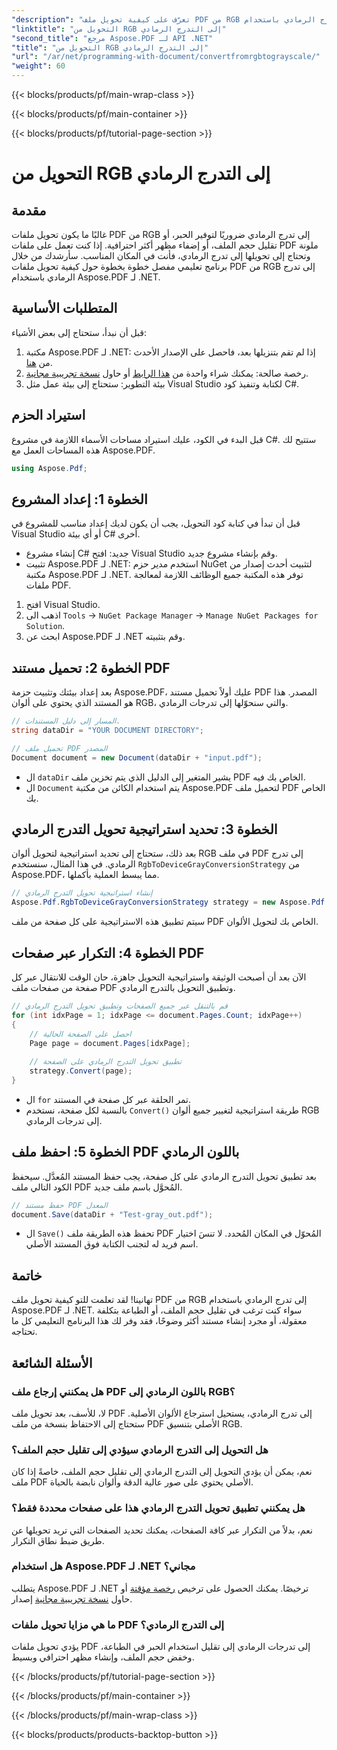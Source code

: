 ```yaml
---
"description": "تعرّف على كيفية تحويل ملف PDF من RGB إلى تدرج الرمادي باستخدام Aspose.PDF لـ .NET. دليل خطوة بخطوة لتبسيط تحويل ألوان PDF وتوفير مساحة الملف."
"linktitle": "التحويل من RGB إلى التدرج الرمادي"
"second_title": "مرجع Aspose.PDF لـ API .NET"
"title": "التحويل من RGB إلى التدرج الرمادي"
"url": "/ar/net/programming-with-document/convertfromrgbtograyscale/"
"weight": 60
---
```


{{< blocks/products/pf/main-wrap-class >}}

{{< blocks/products/pf/main-container >}}

{{< blocks/products/pf/tutorial-page-section >}}

# التحويل من RGB إلى التدرج الرمادي

## مقدمة

غالبًا ما يكون تحويل ملفات PDF من RGB إلى تدرج الرمادي ضروريًا لتوفير الحبر، أو تقليل حجم الملف، أو إضفاء مظهر أكثر احترافية. إذا كنت تعمل على ملفات PDF ملونة وتحتاج إلى تحويلها إلى تدرج الرمادي، فأنت في المكان المناسب. سأرشدك من خلال برنامج تعليمي مفصل خطوة بخطوة حول كيفية تحويل ملفات PDF من RGB إلى تدرج الرمادي باستخدام Aspose.PDF لـ .NET.

## المتطلبات الأساسية

قبل أن نبدأ، ستحتاج إلى بعض الأشياء:

1. مكتبة Aspose.PDF لـ .NET: إذا لم تقم بتنزيلها بعد، فاحصل على الإصدار الأحدث من [هنا](https://releases.aspose.com/pdf/net/).
2. رخصة صالحة: يمكنك شراء واحدة من [هذا الرابط](https://purchase.aspose.com/buy) أو حاول [نسخة تجريبية مجانية](https://releases.aspose.com/).
3. بيئة التطوير: ستحتاج إلى بيئة عمل مثل Visual Studio لكتابة وتنفيذ كود C#.

## استيراد الحزم

قبل البدء في الكود، عليك استيراد مساحات الأسماء اللازمة في مشروع C#. ستتيح لك هذه المساحات العمل مع Aspose.PDF.

```csharp
using Aspose.Pdf;
```

## الخطوة 1: إعداد المشروع

قبل أن تبدأ في كتابة كود التحويل، يجب أن يكون لديك إعداد مناسب للمشروع في Visual Studio أو أي بيئة C# أخرى.

- إنشاء مشروع C# جديد: افتح Visual Studio وقم بإنشاء مشروع جديد.
- تثبيت Aspose.PDF لـ .NET: استخدم مدير حزم NuGet لتثبيت أحدث إصدار من مكتبة Aspose.PDF لـ .NET. توفر هذه المكتبة جميع الوظائف اللازمة لمعالجة ملفات PDF.

1. افتح Visual Studio.
2. اذهب الى `Tools` -> `NuGet Package Manager` -> `Manage NuGet Packages for Solution`.
3. ابحث عن Aspose.PDF لـ .NET وقم بتثبيته.

## الخطوة 2: تحميل مستند PDF

بعد إعداد بيئتك وتثبيت حزمة Aspose.PDF، عليك أولاً تحميل مستند PDF المصدر. هذا هو المستند الذي يحتوي على ألوان RGB، والتي سنحوّلها إلى تدرجات الرمادي.

```csharp
// المسار إلى دليل المستندات.
string dataDir = "YOUR DOCUMENT DIRECTORY";

// تحميل ملف PDF المصدر
Document document = new Document(dataDir + "input.pdf");
```

- ال `dataDir` يشير المتغير إلى الدليل الذي يتم تخزين ملف PDF الخاص بك فيه.
- ال `Document` يتم استخدام الكائن من مكتبة Aspose.PDF لتحميل ملف PDF الخاص بك.

## الخطوة 3: تحديد استراتيجية تحويل التدرج الرمادي

بعد ذلك، ستحتاج إلى تحديد استراتيجية لتحويل ألوان RGB في ملف PDF إلى تدرج الرمادي. في هذا المثال، سنستخدم `RgbToDeviceGrayConversionStrategy` من Aspose.PDF، مما يبسط العملية بأكملها.

```csharp
// إنشاء استراتيجية تحويل التدرج الرمادي
Aspose.Pdf.RgbToDeviceGrayConversionStrategy strategy = new Aspose.Pdf.RgbToDeviceGrayConversionStrategy();
```

سيتم تطبيق هذه الاستراتيجية على كل صفحة من ملف PDF الخاص بك لتحويل الألوان.

## الخطوة 4: التكرار عبر صفحات PDF

الآن بعد أن أصبحت الوثيقة واستراتيجية التحويل جاهزة، حان الوقت للانتقال عبر كل صفحة من صفحات ملف PDF وتطبيق التحويل بالتدرج الرمادي. 

```csharp
// قم بالتنقل عبر جميع الصفحات وتطبيق تحويل التدرج الرمادي
for (int idxPage = 1; idxPage <= document.Pages.Count; idxPage++)
{
    // احصل على الصفحة الحالية
    Page page = document.Pages[idxPage];
    
    // تطبيق تحويل التدرج الرمادي على الصفحة
    strategy.Convert(page);
}
```

- ال `for` تمر الحلقة عبر كل صفحة في المستند.
- بالنسبة لكل صفحة، نستخدم `Convert()` طريقة استراتيجية لتغيير جميع ألوان RGB إلى تدرجات الرمادي.

## الخطوة 5: احفظ ملف PDF باللون الرمادي

بعد تطبيق تحويل التدرج الرمادي على كل صفحة، يجب حفظ المستند المُعدَّل. سيحفظ الكود التالي ملف PDF المُحوَّل باسم ملف جديد.

```csharp
// حفظ مستند PDF المعدل
document.Save(dataDir + "Test-gray_out.pdf");
```

- ال `Save()` تحفظ هذه الطريقة ملف PDF المُحوّل في المكان المُحدد. لا تنسَ اختيار اسم فريد له لتجنب الكتابة فوق المستند الأصلي.

## خاتمة

تهانينا! لقد تعلمت للتو كيفية تحويل ملف PDF من RGB إلى تدرج الرمادي باستخدام Aspose.PDF لـ .NET. سواء كنت ترغب في تقليل حجم الملف، أو الطباعة بتكلفة معقولة، أو مجرد إنشاء مستند أكثر وضوحًا، فقد وفر لك هذا البرنامج التعليمي كل ما تحتاجه.

## الأسئلة الشائعة

### هل يمكنني إرجاع ملف PDF باللون الرمادي إلى RGB؟

لا، للأسف، بعد تحويل ملف PDF إلى تدرج الرمادي، يستحيل استرجاع الألوان الأصلية. ستحتاج إلى الاحتفاظ بنسخة من ملف PDF الأصلي بتنسيق RGB.

### هل التحويل إلى التدرج الرمادي سيؤدي إلى تقليل حجم الملف؟

نعم، يمكن أن يؤدي التحويل إلى التدرج الرمادي إلى تقليل حجم الملف، خاصةً إذا كان ملف PDF الأصلي يحتوي على صور عالية الدقة وألوان نابضة بالحياة.

### هل يمكنني تطبيق تحويل التدرج الرمادي هذا على صفحات محددة فقط؟

نعم، بدلاً من التكرار عبر كافة الصفحات، يمكنك تحديد الصفحات التي تريد تحويلها عن طريق ضبط نطاق التكرار.

### هل استخدام Aspose.PDF لـ .NET مجاني؟

يتطلب Aspose.PDF لـ .NET ترخيصًا. يمكنك الحصول على ترخيص [رخصة مؤقتة](https://purchase.aspose.com/temporary-license/) أو حاول [نسخة تجريبية مجانية](https://releases.aspose.com/) إصدار.

### ما هي مزايا تحويل ملفات PDF إلى التدرج الرمادي؟

يؤدي تحويل ملفات PDF إلى تدرجات الرمادي إلى تقليل استخدام الحبر في الطباعة، وخفض حجم الملف، وإنشاء مظهر احترافي وبسيط.

{{< /blocks/products/pf/tutorial-page-section >}}

{{< /blocks/products/pf/main-container >}}

{{< /blocks/products/pf/main-wrap-class >}}

{{< blocks/products/products-backtop-button >}}